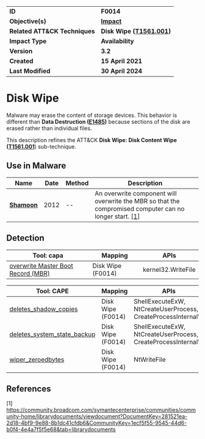 <table>
<tr>
<td><b>ID</b></td>
<td><b>F0014</b></td>
</tr>
<tr>
<td><b>Objective(s)</b></td>
<td><b><a href="../impact">Impact</a></b></td>
</tr>
<tr>
<td><b>Related ATT&CK Techniques</b></td>
<td><b>Disk Wipe (<a href="https://attack.mitre.org/techniques/T1561/001">T1561.001</a>)</b></td>
</tr>
<tr>
<td><b>Impact Type</b></td>
<td><b>Availability</b></td>
</tr>
<tr>
<td><b>Version</b></td>
<td><b>3.2</b></td>
</tr>
<tr>
<td><b>Created</b></td>
<td><b>15 April 2021</b></td>
</tr>
<tr>
<td><b>Last Modified</b></td>
<td><b>30 April 2024</b></td>
</tr>
</table>

# Disk Wipe

Malware may erase the content of storage devices. This behavior is different than **Data Destruction ([E1485](../impact/data-destruction.md))** because sections of the disk are erased rather than individual files.

This description refines the ATT&CK **Disk Wipe: Disk Content Wipe ([T1561.001](https://attack.mitre.org/techniques/T1561/001/)**) sub-technique.

## Use in Malware

|Name|Date|Method|Description|
|---|---|---|---|
|[**Shamoon**](../xample-malware/shamoon.md)|2012|--|An overwrite component will overwrite the MBR so that the compromised computer can no longer start. [[1]](#1)|

## Detection

|Tool: capa|Mapping|APIs|
|---|---|---|
|[overwrite Master Boot Record (MBR)](https://github.com/mandiant/capa-rules/blob/master/impact/wipe-disk/wipe-mbr/overwrite-master-boot-record-mbr.yml)|Disk Wipe (F0014)|kernel32.WriteFile|

|Tool: CAPE|Mapping|APIs|
|---|---|---|
|[deletes_shadow_copies](https://github.com/CAPESandbox/community/tree/master/modules/signatures/windows/deletes_shadowcopies.py)|Disk Wipe (F0014)|ShellExecuteExW, NtCreateUserProcess, CreateProcessInternalW|
|[deletes_system_state_backup](https://github.com/CAPESandbox/community/tree/master/modules/signatures/windows/deletes_system_backup.py)|Disk Wipe (F0014)|ShellExecuteExW, NtCreateUserProcess, CreateProcessInternalW|
|[wiper_zeroedbytes](https://github.com/CAPESandbox/community/tree/master/modules/signatures/windows/wiper.py)|Disk Wipe (F0014)|NtWriteFile|

## References

<a name="1">[1]</a> https://community.broadcom.com/symantecenterprise/communities/community-home/librarydocuments/viewdocument?DocumentKey=281521ea-2d18-4bf9-9e88-8b1dc41cfdb6&CommunityKey=1ecf5f55-9545-44d6-b0f4-4e4a7f5f5e68&tab=librarydocuments

